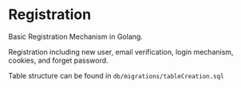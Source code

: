 # Registration
Basic Registration Mechanism in Golang.

Registration including new user, email verification, login mechanism, cookies, and forget password.

Table structure can be found in `db/migrations/tableCreation.sql`
